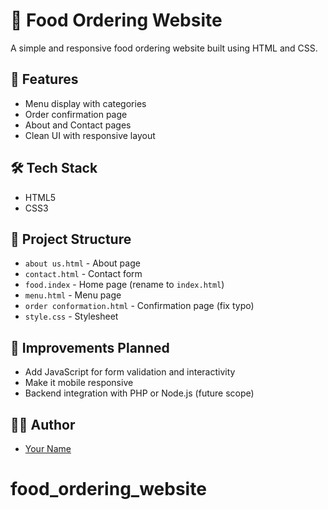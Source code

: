 # 🍔 Food Ordering Website

A simple and responsive food ordering website built using HTML and CSS.

## 🚀 Features
- Menu display with categories
- Order confirmation page
- About and Contact pages
- Clean UI with responsive layout

## 🛠️ Tech Stack
- HTML5
- CSS3

## 📁 Project Structure
- `about us.html` - About page
- `contact.html` - Contact form
- `food.index` - Home page (rename to `index.html`)
- `menu.html` - Menu page
- `order conformation.html` - Confirmation page (fix typo)
- `style.css` - Stylesheet

## 📌 Improvements Planned
- Add JavaScript for form validation and interactivity
- Make it mobile responsive
- Backend integration with PHP or Node.js (future scope)

## 👨‍💻 Author
- [Your Name](https://github.com/yourusername)
# food_ordering_website

